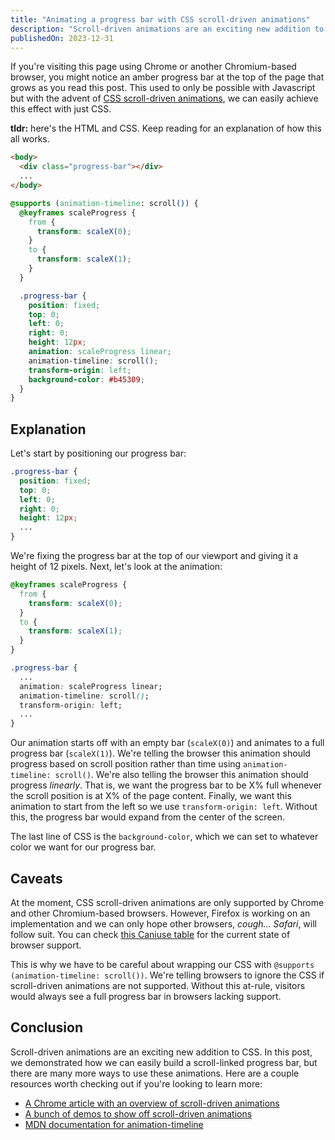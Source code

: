 ```yaml
---
title: "Animating a progress bar with CSS scroll-driven animations"
description: "Scroll-driven animations are an exciting new addition to CSS. In this post, we build a scroll-linked progress bar that fills up as you scroll down the page."
publishedOn: 2023-12-31
---
```


If you're visiting this page using Chrome or another Chromium-based browser, you might notice an amber progress bar at the top of the page that grows as you read this post. This used to only be possible with Javascript but with the advent of [CSS scroll-driven animations](https://developer.mozilla.org/en-US/docs/Web/CSS/CSS_scroll-driven_animations), we can easily achieve this effect with just CSS.

**tldr:** here's the HTML and CSS. Keep reading for an explanation of how this all works.

```html {2}
<body>
  <div class="progress-bar"></div>
  ...
</body>
```

```css
@supports (animation-timeline: scroll()) {
  @keyframes scaleProgress {
    from {
      transform: scaleX(0);
    }
    to {
      transform: scaleX(1);
    }
  }

  .progress-bar {
    position: fixed;
    top: 0;
    left: 0;
    right: 0;
    height: 12px;
    animation: scaleProgress linear;
    animation-timeline: scroll();
    transform-origin: left;
    background-color: #b45309;
  }
}
```

## Explanation

Let's start by positioning our progress bar:

```css {2-6}
.progress-bar {
  position: fixed;
  top: 0;
  left: 0;
  right: 0;
  height: 12px;
  ...
}
```

We're fixing the progress bar at the top of our viewport and giving it a height of 12 pixels. Next, let's look at the animation:

```css {1-8,12-14}
@keyframes scaleProgress {
  from {
    transform: scaleX(0);
  }
  to {
    transform: scaleX(1);
  }
}

.progress-bar {
  ...
  animation: scaleProgress linear;
  animation-timeline: scroll();
  transform-origin: left;
  ...
}
```

Our animation starts off with an empty bar (`scaleX(0)`) and animates to a full progress bar (`scaleX(1)`). We're telling the browser this animation should progress based on scroll position rather than time using `animation-timeline: scroll()`. We're also telling the browser this animation should progress _linearly_. That is, we want the progress bar to be X% full whenever the scroll position is at X% of the page content. Finally, we want this animation to start from the left so we use `transform-origin: left`. Without this, the progress bar would expand from the center of the screen.

The last line of CSS is the `background-color`, which we can set to whatever color we want for our progress bar.

## Caveats

At the moment, CSS scroll-driven animations are only supported by Chrome and other Chromium-based browsers. However, Firefox is working on an implementation and we can only hope other browsers, _cough... Safari_, will follow suit. You can check [this Caniuse table](https://caniuse.com/mdn-css_properties_scroll-timeline) for the current state of browser support.

This is why we have to be careful about wrapping our CSS with `@supports (animation-timeline: scroll())`. We're telling browsers to ignore the CSS if scroll-driven animations are not supported. Without this at-rule, visitors would always see a full progress bar in browsers lacking support.

## Conclusion

Scroll-driven animations are an exciting new addition to CSS. In this post, we demonstrated how we can easily build a scroll-linked progress bar, but there are many more ways to use these animations. Here are a couple resources worth checking out if you're looking to learn more:

- [A Chrome article with an overview of scroll-driven animations](https://developer.chrome.com/docs/css-ui/scroll-driven-animations)
- [A bunch of demos to show off scroll-driven animations](https://scroll-driven-animations.style/)
- [MDN documentation for animation-timeline](https://developer.mozilla.org/en-US/docs/Web/CSS/animation-timeline)
